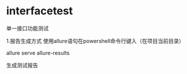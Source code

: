 # interfacetest
单一接口功能测试

1.报告生成方式
使用allure语句在powershell命令行键入（在项目当前目录）

allure serve allure-results

生成测试报告
